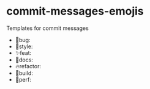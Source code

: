 # commit-messages-emojis
Templates for commit messages

- 🐛bug:
- 🎨style:
- ✨feat:
- 📝docs:
- 🔥refactor:
- 🔨build:
- 🚀perf:

